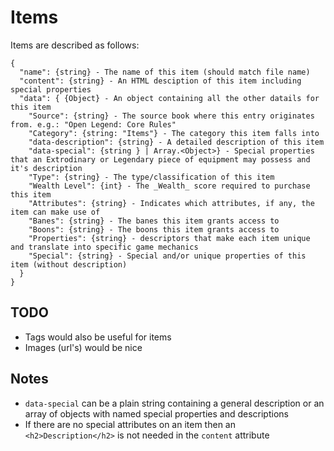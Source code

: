 # Items

Items are described as follows:
```
{
  "name": {string} - The name of this item (should match file name)
  "content": {string} - An HTML desciption of this item including special properties
  "data": { {Object} - An object containing all the other datails for this item
    "Source": {string} - The source book where this entry originates from. e.g.: "Open Legend: Core Rules"
    "Category": {string: "Items"} - The category this item falls into
    "data-description": {string} - A detailed description of this item
    "data-special": {string } | Array.<Object>} - Special properties that an Extrodinary or Legendary piece of equipment may possess and it's description
    "Type": {string} - The type/classification of this item
    "Wealth Level": {int} - The _Wealth_ score required to purchase this item
    "Attributes": {string} - Indicates which attributes, if any, the item can make use of
    "Banes": {string} - The banes this item grants access to
    "Boons": {string} - The boons this item grants access to
    "Properties": {string} - descriptors that make each item unique and translate into specific game mechanics
    "Special": {string} - Special and/or unique properties of this item (without description)
  }
}
```

## TODO
*  Tags would also be useful for items
*  Images (url's) would be nice

## Notes
*  `data-special` can be a plain string containing a general description or an array of objects with named special properties and descriptions
*  If there are no special attributes on an item then an `<h2>Description</h2>` is not needed in the `content` attribute
